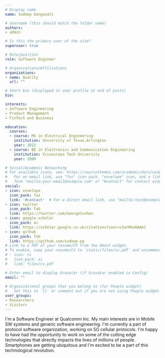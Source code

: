 ```yaml
---
# Display name
name: Sudeep Gangavati

# Username (this should match the folder name)
authors: 
- admin

# Is this the primary user of the site?
superuser: true

# Role/position
role: Software Engineer

# Organizations/Affiliations
organizations:
- name: Quality
  url: ""

# Short bio (displayed in user profile at end of posts)
bio: 

interests:
- Software Engineering
- Product Management
- FinTech and Business

education:
  courses:
  - course: MS in Electrical Engineering
    institution: University of Texas,Arlington
    year: 2012
  - course: BE in Electronics and Communication Engineering
    institution: Visvesraya Tech University
    year: 2009

# Social/Academic Networking
# For available icons, see: https://sourcethemes.com/academic/docs/widgets/#icons
#   For an email link, use "fas" icon pack, "envelope" icon, and a link in the
#   form "mailto:your-email@example.com" or "#contact" for contact widget.
social:
- icon: envelope
  icon_pack: fas
  link: '#contact'  # For a direct email link, use "mailto:test@example.org".
- icon: twitter
  icon_pack: fab
  link: https://twitter.com/GeorgeCushen
- icon: google-scholar
  icon_pack: ai
  link: https://scholar.google.co.uk/citations?user=sIwtMXoAAAAJ
- icon: github
  icon_pack: fab
  link: https://github.com/sudeep-pg
# Link to a PDF of your resume/CV from the About widget.
# To enable, copy your resume/CV to `static/files/cv.pdf` and uncomment the lines below.  
# - icon: cv
#   icon_pack: ai
#   link: files/cv.pdf

# Enter email to display Gravatar (if Gravatar enabled in Config)
email: ""
  
# Organizational groups that you belong to (for People widget)
#   Set this to `[]` or comment out if you are not using People widget.  
user_groups:
- Researchers
- Visitors
---
```


I'm a Software Engineer at Qualcomm Inc. My main interests are in Mobile SW systems and generic software engineering. 
I'm currently a part of protocol software organization, working on 5G cellular protocols. 
I'm happy to have had the opportunity to work on some of the cutting edge technologies that directly impacts the lives of millions of people. Smartphones are getting ubiquitous and I'm excited to be a part of this technological revolution. 
